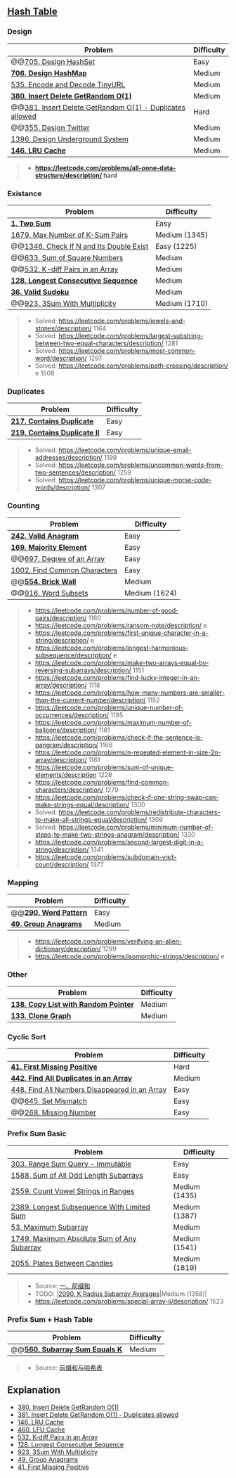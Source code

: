## [Hash Table](../topics/hash-table.md)

### Design
| Problem          | Difficulty |
|------------------|------------|
|@@[705. Design HashSet](../leetcode/705.design-hashset.md)|Easy|
|**[706. Design HashMap](../leetcode/706.design-hashmap.md)**|Medium|
|[535. Encode and Decode TinyURL](../leetcode/535.encode-and-decode-tinyurl.md)|Medium|
|**[380. Insert Delete GetRandom O(1)](../leetcode/380.insert-delete-getrandom-o1.md)**|Medium|
|@@[381. Insert Delete GetRandom O(1) - Duplicates allowed](../leetcode/381.insert-delete-getrandom-o1-duplicates-allowed.md)|Hard|
|@@[355. Design Twitter](../leetcode/355.design-twitter.md)|Medium|
|[1396. Design Underground System](../leetcode/1396.design-underground-system.md)|Medium|
|**[146. LRU Cache](../leetcode/146.lru-cache.md)**|Medium|

> * **https://leetcode.com/problems/all-oone-data-structure/description/ hard**

### Existance
| Problem          | Difficulty |
|------------------|------------|
|**[1. Two Sum](../leetcode/1.two-sum.md)**|Easy|
|[1679. Max Number of K-Sum Pairs](../leetcode/1679.max-number-of-k-sum-pairs.md)|Medium (1345)|
|@@[1346. Check If N and Its Double Exist](../leetcode/1346.check-if-n-and-its-double-exist.md)|Easy (1225)|
|@@[633. Sum of Square Numbers](../leetcode/633.sum-of-square-numbers.md)|Medium|
|@@[532. K-diff Pairs in an Array](../leetcode/532.k-diff-pairs-in-an-array.md)|Medium|
|**[128. Longest Consecutive Sequence](../leetcode/128.longest-consecutive-sequence.md)**|Medium|
|**[36. Valid Sudoku](../leetcode/36.valid-sudoku.md)**|Medium|
|@@[923. 3Sum With Multiplicity](../leetcode/923.3sum-with-multiplicity.md)|Medium (1710)|

> * Solved: https://leetcode.com/problems/jewels-and-stones/description/ 1164
> * Solved: https://leetcode.com/problems/largest-substring-between-two-equal-characters/description/ 1281
> * Solved: https://leetcode.com/problems/most-common-word/description/ 1297
> * Solved: https://leetcode.com/problems/path-crossing/description/ e 1508

### Duplicates
| Problem          | Difficulty |
|------------------|------------|
|**[217. Contains Duplicate](../leetcode/217.contains-duplicate.md)**|Easy|
|**[219. Contains Duplicate II](../leetcode/219.contains-duplicate-ii.md)**|Easy|

> * Solved: https://leetcode.com/problems/unique-email-addresses/description/ 1199
> * Solved: https://leetcode.com/problems/uncommon-words-from-two-sentences/description/ 1259
> * Solved: https://leetcode.com/problems/unique-morse-code-words/description/ 1307

### Counting
| Problem          | Difficulty |
|------------------|------------|
|**[242. Valid Anagram](../leetcode/242.valid-anagram.md)**|Easy|
|**[169. Majority Element](../leetcode/169.majority-element.md)**|Easy|
|@@[697. Degree of an Array](../leetcode/697.degree-of-an-array.md)|Easy|
|[1002. Find Common Characters](../leetcode/1002.find-common-characters.md)|Easy|
|@@**[554. Brick Wall](../leetcode/554.brick-wall.md)**|Medium|
|@@[916. Word Subsets](../leetcode/916.word-subsets.md)|Medium (1624)|

> * https://leetcode.com/problems/number-of-good-pairs/description/ 1160
> * https://leetcode.com/problems/ransom-note/description/ e
> * https://leetcode.com/problems/first-unique-character-in-a-string/description/ e
> * https://leetcode.com/problems/longest-harmonious-subsequence/description/ e
> * https://leetcode.com/problems/make-two-arrays-equal-by-reversing-subarrays/description/ 1151
> * https://leetcode.com/problems/find-lucky-integer-in-an-array/description/ 1118
> * https://leetcode.com/problems/how-many-numbers-are-smaller-than-the-current-number/description/ 1152
> * https://leetcode.com/problems/unique-number-of-occurrences/description/ 1195
> * https://leetcode.com/problems/maximum-number-of-balloons/description/ 1181
> * https://leetcode.com/problems/check-if-the-sentence-is-pangram/description/ 1166
> * https://leetcode.com/problems/n-repeated-element-in-size-2n-array/description/ 1161
> * https://leetcode.com/problems/sum-of-unique-elements/description 1228 
> * https://leetcode.com/problems/find-common-characters/description/ 1279
> * https://leetcode.com/problems/check-if-one-string-swap-can-make-strings-equal/description/ 1300
> * Solved: https://leetcode.com/problems/redistribute-characters-to-make-all-strings-equal/description/ 1309
> * Solved: https://leetcode.com/problems/minimum-number-of-steps-to-make-two-strings-anagram/description/ 1330
> * https://leetcode.com/problems/second-largest-digit-in-a-string/description/ 1341
> * https://leetcode.com/problems/subdomain-visit-count/description/ 1377

### Mapping
| Problem          | Difficulty |
|------------------|------------|
|@@**[290. Word Pattern](../leetcode/290.word-pattern.md)**|Easy|
|**[49. Group Anagrams](../leetcode/49.group-anagrams.md)**|Medium|

> * https://leetcode.com/problems/verifying-an-alien-dictionary/description/ 1299
> * https://leetcode.com/problems/isomorphic-strings/description/ e

### Other
| Problem          | Difficulty |
|------------------|------------|
|**[138. Copy List with Random Pointer](../leetcode/138.copy-list-with-random-pointers.md)**|Medium|
|**[133. Clone Graph](../leetcode/133.clone-graph.md)**|Medium|

### Cyclic Sort
| Problem          | Difficulty |
|------------------|------------|
|**[41. First Missing Positive](../leetcode/41.first-missing-positive.md)**|Hard|
|**[442. Find All Duplicates in an Array](../leetcode/442.find-all-duplicates-in-an-array.md)**|Medium|
|[448. Find All Numbers Disappeared in an Array](../leetcode/448.find-all-numbers-disappeared-in-an-array.md)|Easy|
|@@[645. Set Mismatch](../leetcode/645.set-mismatch.md)|Easy|
|@@[268. Missing Number](../leetcode/268.missing-number.md)|Easy|

### Prefix Sum Basic
| Problem          | Difficulty |
|------------------|------------|
|[303. Range Sum Query - Immutable](../leetcode/303.range-sum-query-immutable.md)|Easy|
|[1588. Sum of All Odd Length Subarrays](../leetcode/1588.sum-of-all-odd-length-subarrays.md)|Easy|
|[2559. Count Vowel Strings in Ranges](../leetcode/2559.count-vowel-strings-in-ranges.md)|Medium (1435)|
|[2389. Longest Subsequence With Limited Sum](../leetcode/2389.longest-subsequence-with-limited-sum.md)|Medium (1387)|
|[53. Maximum Subarray](../leetcode/53.maximum-subarray.md)|Medium|
|[1749. Maximum Absolute Sum of Any Subarray](../leetcode/1749.maximum-absolute-sum-of-any-subarray.md)|Medium (1541)|
|[2055. Plates Between Candles](../leetcode/2055.plates-between-candles.md)|Medium (1819)|

> * Source: [一、前缀和](https://huxulm.github.io/lc-rating/list/data_structure#f8304de0ff361c714ff1219e031f1439)
> * TODO: |[2090. K Radius Subarray Averages](../leetcode/2090.k-radius-subarray-averages.md)|Medium (1358)|
> * https://leetcode.com/problems/special-array-ii/description/ 1523

### Prefix Sum + Hash Table
| Problem          | Difficulty |
|------------------|------------|
|@@**[560. Subarray Sum Equals K](../leetcode/560.subarray-sum-equals-k.md)**|Medium|

> * Source: [前缀和与哈希表](https://huxulm.github.io/lc-rating/list/data_structure#57bd9b702cc3a23859ac62ef7232ab19)

## Explanation
* [380. Insert Delete GetRandom O(1)](https://www.youtube.com/watch?v=jE6VIeQxzLU)
* [381. Insert Delete GetRandom O(1) - Duplicates allowed](https://www.youtube.com/watch?v=IqUJz-enhGA)
* [146. LRU Cache](https://www.youtube.com/watch?v=jX_k2FIhRI0)
* [460. LFU Cache](https://www.youtube.com/watch?v=EpLALCho36w)
* [532. K-diff Pairs in an Array](https://github.com/wisdompeak/LeetCode/tree/master/Two_Pointers/532.K-diff-Pairs-in-an-Array)
* [128. Longest Consecutive Sequence](https://www.youtube.com/watch?v=QnBcLxgeeGs)
* [923. 3Sum With Multiplicity](https://github.com/wisdompeak/LeetCode/tree/master/Two_Pointers/923.3Sum-With-Multiplicity)
* [49. Group Anagrams](https://github.com/wisdompeak/LeetCode/tree/master/Hash/049.Group-Anagrams)
* [41. First Missing Positive](https://www.youtube.com/watch?v=SRsT9iHb4OE)